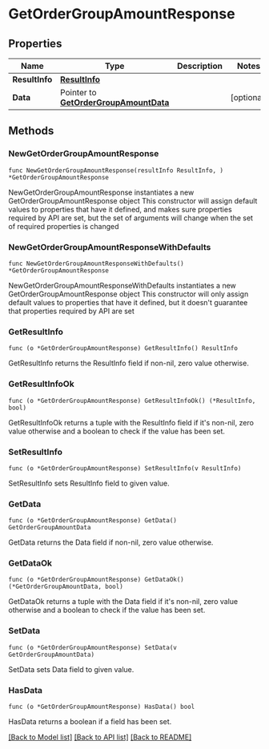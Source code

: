 # GetOrderGroupAmountResponse

## Properties

Name | Type | Description | Notes
------------ | ------------- | ------------- | -------------
**ResultInfo** | [**ResultInfo**](ResultInfo.md) |  | 
**Data** | Pointer to [**GetOrderGroupAmountData**](GetOrderGroupAmountData.md) |  | [optional] 

## Methods

### NewGetOrderGroupAmountResponse

`func NewGetOrderGroupAmountResponse(resultInfo ResultInfo, ) *GetOrderGroupAmountResponse`

NewGetOrderGroupAmountResponse instantiates a new GetOrderGroupAmountResponse object
This constructor will assign default values to properties that have it defined,
and makes sure properties required by API are set, but the set of arguments
will change when the set of required properties is changed

### NewGetOrderGroupAmountResponseWithDefaults

`func NewGetOrderGroupAmountResponseWithDefaults() *GetOrderGroupAmountResponse`

NewGetOrderGroupAmountResponseWithDefaults instantiates a new GetOrderGroupAmountResponse object
This constructor will only assign default values to properties that have it defined,
but it doesn't guarantee that properties required by API are set

### GetResultInfo

`func (o *GetOrderGroupAmountResponse) GetResultInfo() ResultInfo`

GetResultInfo returns the ResultInfo field if non-nil, zero value otherwise.

### GetResultInfoOk

`func (o *GetOrderGroupAmountResponse) GetResultInfoOk() (*ResultInfo, bool)`

GetResultInfoOk returns a tuple with the ResultInfo field if it's non-nil, zero value otherwise
and a boolean to check if the value has been set.

### SetResultInfo

`func (o *GetOrderGroupAmountResponse) SetResultInfo(v ResultInfo)`

SetResultInfo sets ResultInfo field to given value.


### GetData

`func (o *GetOrderGroupAmountResponse) GetData() GetOrderGroupAmountData`

GetData returns the Data field if non-nil, zero value otherwise.

### GetDataOk

`func (o *GetOrderGroupAmountResponse) GetDataOk() (*GetOrderGroupAmountData, bool)`

GetDataOk returns a tuple with the Data field if it's non-nil, zero value otherwise
and a boolean to check if the value has been set.

### SetData

`func (o *GetOrderGroupAmountResponse) SetData(v GetOrderGroupAmountData)`

SetData sets Data field to given value.

### HasData

`func (o *GetOrderGroupAmountResponse) HasData() bool`

HasData returns a boolean if a field has been set.


[[Back to Model list]](../README.md#documentation-for-models) [[Back to API list]](../README.md#documentation-for-api-endpoints) [[Back to README]](../README.md)


